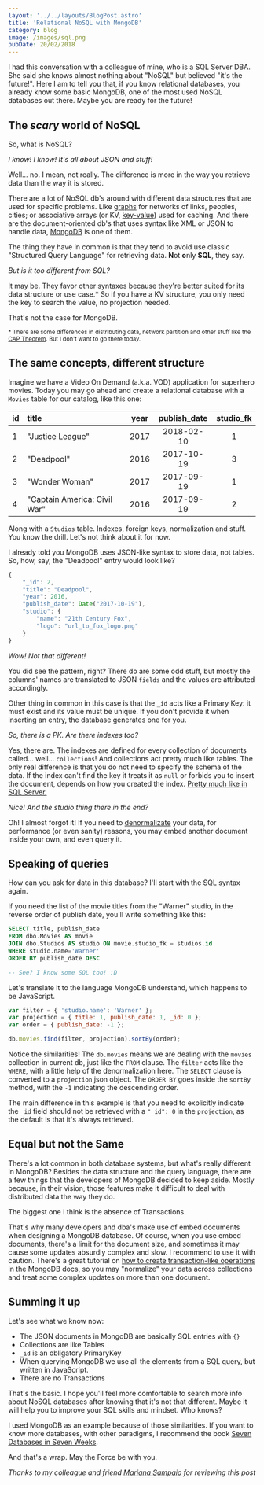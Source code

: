 ```yaml
---
layout: '../../layouts/BlogPost.astro'
title: 'Relational NoSQL with MongoDB'
category: blog
image: /images/sql.png
pubDate: 20/02/2018
---
```


I had this conversation with a colleague of mine, who is a SQL Server DBA. She said she knows almost
nothing about "NoSQL" but believed "it's the future!". Here I am to tell you that, if you know
relational databases, you already know some basic MongoDB, one of the most used NoSQL databases out
there. Maybe you are ready for the future!

## The _scary_ world of NoSQL

So, what is NoSQL?

_I know! I know! It's all about JSON and stuff!_

Well... no. I mean, not really. The difference is more in the way you retrieve data than the way it
is stored.

There are a lot of NoSQL db's around with different data structures that are used for specific
problems. Like [graphs][wik02] for networks of links, peoples, cities; or associative arrays (or KV,
[key-value][wik03]) used for caching. And there are the document-oriented db's that uses syntax like
XML or JSON to handle data, [MongoDB][mon01] is one of them.

The thing they have in common is that they tend to avoid use classic "Structured Query Language" for
retrieving data. **N**ot **o**nly **SQL**, they say.

_But is it too different from SQL?_

It may be. They favor other syntaxes because they're better suited for its data structure or use
case.\* So if you have a KV structure, you only need the key to search the value, no projection
needed.

That's not the case for MongoDB.

<small>\* There are some differences in distributing data, network partition and other stuff like
the [CAP Theorem][wik01]. But I don't want to go there today.</small>

## The same concepts, different structure

Imagine we have a Video On Demand (a.k.a. VOD) application for superhero movies. Today you may go
ahead and create a relational database with a `Movies` table for our catalog, like this one:

| id  | title                        | year | publish_date | studio_fk |
| --- | :--------------------------- | ---- | :----------: | :-------: |
| 1   | "Justice League"             | 2017 |  2018-02-10  |     1     |
| 2   | "Deadpool"                   | 2016 |  2017-10-19  |     3     |
| 3   | "Wonder Woman"               | 2017 |  2017-09-19  |     1     |
| 4   | "Captain America: Civil War" | 2016 |  2017-09-19  |     2     |

Along with a `Studios` table. Indexes, foreign keys, normalization and stuff. You know the drill.
Let's not think about it for now.

I already told you MongoDB uses JSON-like syntax to store data, not tables. So, how, say, the
"Deadpool" entry would look like?

```js
{
    "_id": 2,
    "title": "Deadpool",
    "year": 2016,
    "publish_date": Date("2017-10-19"),
    "studio": {
        "name": "21th Century Fox",
        "logo": "url_to_fox_logo.png"
    }
}
```

_Wow! Not that different!_

You did see the pattern, right? There do are some odd stuff, but mostly the columns' names are
translated to JSON `fields` and the values are attributed accordingly.

Other thing in common in this case is that the `_id` acts like a Primary Key: it must exist and its
value must be unique. If you don't provide it when inserting an entry, the database generates one
for you.

_So, there is a PK. Are there indexes too?_

Yes, there are. The indexes are defined for every collection of documents called... well...
`collections`! And collections act pretty much like tables. The only real difference is that you do
not need to specify the schema of the data. If the index can't find the key it treats it as `null`
or forbids you to insert the document, depends on how you created the index. [Pretty much like in
SQL Server.][sta01]

_Nice! And the studio thing there in the end?_

Oh! I almost forgot it! If you need to [denormalizate][wik04] your data, for performance (or even
sanity) reasons, you may embed another document inside your own, and even query it.

## Speaking of queries

How can you ask for data in this database? I'll start with the SQL syntax again.

If you need the list of the movie titles from the "Warner" studio, in the reverse order of publish
date, you'll write something like this:

```sql
SELECT title, publish_date
FROM dbo.Movies AS movie
JOIN dbo.Studios AS studio ON movie.studio_fk = studios.id
WHERE studio.name='Warner'
ORDER BY publish_date DESC

-- See? I know some SQL too! :D
```

Let's translate it to the language MongoDB understand, which happens to be JavaScript.

```js
var filter = { 'studio.name': 'Warner' };
var projection = { title: 1, publish_date: 1, _id: 0 };
var order = { publish_date: -1 };

db.movies.find(filter, projection).sortBy(order);
```

Notice the similarities! The `db.movies` means we are dealing with the `movies` collection in
current db, just like the `FROM` clause. The `filter` acts like the `WHERE`, with a little help of
the denormalization here. The `SELECT` clause is converted to a `projection` json object. The
`ORDER BY` goes inside the `sortBy` method, with the `-1` indicating the descending order.

The main difference in this example is that you need to explicitly indicate the `_id` field should
not be retrieved with a `"_id": 0` in the `projection`, as the default is that it's always
retrieved.

## Equal but not the Same

There's a lot common in both database systems, but what's really different in MongoDB? Besides the
data structure and the query language, there are a few things that the developers of MongoDB decided
to keep aside. Mostly because, in their vision, those features make it difficult to deal with
distributed data the way they do.

The biggest one I think is the absence of Transactions.

That's why many developers and dba's make use of embed documents when designing a MongoDB database.
Of course, when you use embed documents, there's a limit for the document size, and sometimes it may
cause some updates absurdly complex and slow. I recommend to use it with caution. There's a great
tutorial on [how to create transaction-like operations][mon02] in the MongoDB docs, so you may
"normalize" your data across collections and treat some complex updates on more than one document.

## Summing it up

Let's see what we know now:

- The JSON documents in MongoDB are basically SQL entries with `{}`
- Collections are like Tables
- `_id` is an obligatory PrimaryKey
- When querying MongoDB we use all the elements from a SQL query, but written in JavaScript.
- There are no Transactions

That's the basic. I hope you'll feel more comfortable to search more info about NoSQL databases
after knowing that it's not that different. Maybe it will help you to improve your SQL skills and
mindset. Who knows?

I used MongoDB as an example because of those similarities. If you want to know more databases, with
other paradigms, I recommend the book [Seven Databases in Seven Weeks][pra01].

And that's a wrap. May the Force be with you.

_Thanks to my colleague and friend [Mariana Sampaio][mar01] for reviewing this post_

[mon01]: https://www.mongodb.com/
[mon02]: https://docs.mongodb.com/manual/core/write-operations-atomicity/
[pra01]: https://www.amazon.com.br/Seven-Databases-Weeks-Modern-Movement/dp/1934356921
[sta01]: https://stackoverflow.com/a/20687291/5150453
[wik01]: https://en.wikipedia.org/wiki/CAP_theorem
[wik02]: https://en.wikipedia.org/wiki/Graph_database
[wik03]: https://en.wikipedia.org/wiki/Key-value_database
[wik04]: https://en.wikipedia.org/wiki/Denormalization
[mar01]: https://br.linkedin.com/in/mariana-serni-sampaio-9bb110116
